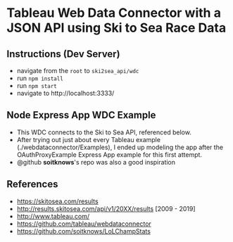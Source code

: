 # Tableau Web Data Connector with a JSON API using Ski to Sea Race Data  

## Instructions (Dev Server)

- navigate from the `root` to `ski2sea_api/wdc`
- run `npm install`
- run `npm start`
- navigate to http://localhost:3333/

## Node Express App WDC Example

- This WDC connects to the Ski to Sea API, referenced below.
- After trying out just about every Tableau example (./webdataconnector/Examples), I ended up modeling the app after the OAuthProxyExample Express App example for this first attempt.
- @github **soitknows**'s repo was also a good inspiration

## References  
- https://skitosea.com/results  
- http://results.skitosea.com/api/v1/20XX/results [2009 - 2019]  
- http://www.tableau.com/  
- https://github.com/tableau/webdataconnector  
- https://github.com/soitknows/LoLChampStats  